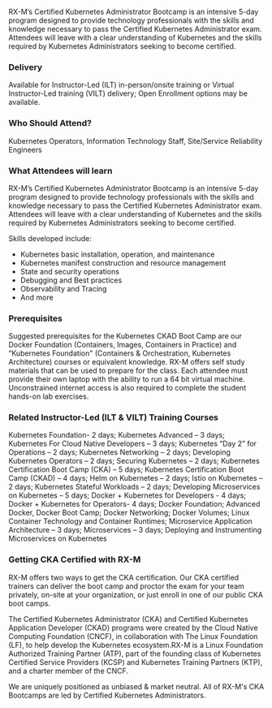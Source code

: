 <!-- Kubernetes CKA Boot Camp -->

RX-M’s Certified Kubernetes Administrator Bootcamp is an intensive 5-day program designed to provide technology professionals with the skills and knowledge necessary to pass the Certified Kubernetes Administrator exam. Attendees will leave with a clear understanding of Kubernetes and the skills required by Kubernetes Administrators seeking to become certified.


### Delivery

Available for Instructor-Led (ILT) in-person/onsite training or Virtual Instructor-Led training (VILT) delivery; Open Enrollment options may be available.


### Who Should Attend?

Kubernetes Operators, Information Technology Staff, Site/Service Reliability Engineers

### What Attendees will learn

RX-M’s Certified Kubernetes Administrator Bootcamp is an intensive 5-day program designed to provide technology professionals with the skills and knowledge necessary to pass the Certified Kubernetes Administrator exam. Attendees will leave with a clear understanding of Kubernetes and the skills required by Kubernetes Administrators seeking to become certified.

Skills developed include:

- Kubernetes basic installation, operation, and maintenance
- Kubernetes manifest construction and resource management
- State and security operations
- Debugging and Best practices
- Observability and Tracing
- And more


### Prerequisites

Suggested prerequisites for the Kubernetes CKAD Boot Camp are our Docker Foundation (Containers, Images, Containers in Practice) and “Kubernetes Foundation" (Containers & Orchestration, Kubernetes Architecture) courses or equivalent knowledge. RX-M offers self study materials that can be used to prepare for the class. Each attendee must provide their own laptop with the ability to run a 64 bit virtual machine. Unconstrained internet access is also required to complete the student hands-on lab exercises.


### Related  Instructor-Led (ILT & VILT) Training Courses

Kubernetes Foundation- 2 days; Kubernetes Advanced – 3 days; Kubernetes For Cloud Native Developers – 3 days; Kubernetes “Day 2” for Operations – 2 days; Kubernetes Networking – 2 days; Developing Kubernetes Operators – 2 days; Securing Kubernetes – 2 days; Kubernetes Certification Boot Camp (CKA) – 5 days; Kubernetes Certification Boot Camp (CKAD) – 4 days; Helm on Kubernetes – 2 days; Istio on Kubernetes – 2 days; Kubernetes Stateful Workloads – 2 days; Developing Microservices on Kubernetes – 5 days; Docker + Kubernetes for Developers - 4 days;  Docker + Kubernetes for Operators- 4 days; Docker Foundation; Advanced Docker, Docker Boot Camp; Docker Networking; Docker Volumes; Linux Container Technology and Container Runtimes; Microservice Application Architecture – 3 days; Microservices – 3 days; Deploying and Instrumenting Microservices on Kubernetes


### Getting CKA Certified with RX-M
RX-M offers two ways to get the CKA certification. Our CKA certified trainers can deliver the boot camp and proctor the exam for your team privately, on-site at your organization, or just enroll in one of our public CKA boot camps.

The Certified Kubernetes Administrator (CKA) and Certified Kubernetes Application Developer (CKAD) programs were created by the Cloud Native Computing Foundation (CNCF), in collaboration with The Linux Foundation (LF), to help develop the Kubernetes ecosystem.RX-M is a Linux Foundation Authorized Training Partner (ATP), part of the founding class of Kubernetes Certified Service Providers (KCSP) and Kubernetes Training Partners (KTP), and a charter member of the CNCF.

We are uniquely positioned as unbiased & market neutral. All of RX-M's CKA Bootcamps are led by Certified Kubernetes Administrators.



